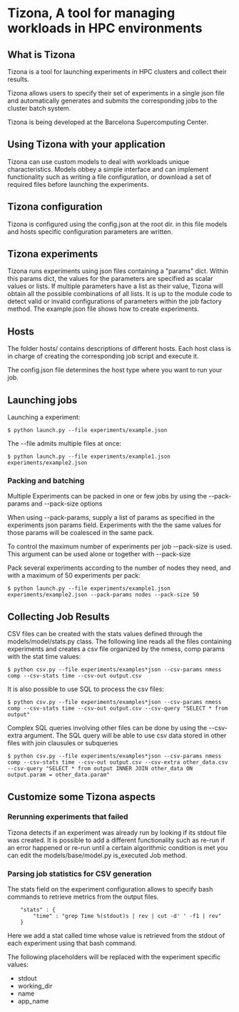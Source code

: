 # Tizona, A tool for managing workloads in HPC environments

## What is Tizona

Tizona is a tool for launching experiments in HPC clusters
and collect their results.

Tizona allows users to specify their set of experiments in a single 
json file and automatically generates and submits the corresponding 
jobs to the cluster batch system.

Tizona is being developed at the Barcelona Supercomputing Center.

## Using Tizona with your application

Tizona can use custom models to deal with workloads unique characteristics.
Models obbey a simple interface and can implement functionality such as
writing a file configuration, or download a set of required files before launching the experiments.

## Tizona configuration

Tizona is configured using the config.json at the root dir.
in this file models and hosts specific configuration parameters are written.

## Tizona experiments

Tizona runs experiments using json files containing a "params" dict.
Within this params dict, the values for the parameters are specified as scalar values or lists.
If multiple parameters have a list as their value, Tizona will obtain all the possible combinations of all lists.
It is up to the module code to detect valid or invalid configurations of parameters within the job factory method.
The example.json file shows how to create experiments.

## Hosts

The folder hosts/ contains descriptions of different hosts.
Each host class is in charge of creating the corresponding job script and execute it.

The config.json file determines the host type where you want to run your job.

## Launching jobs

Launching a experiment:

```
$ python launch.py --file experiments/example.json
```

The --file admits multiple files at once:

```
$ python launch.py --file experiments/example1.json experiments/example2.json 
```

### Packing and batching

Multiple Experiments can be packed in one or few jobs by using the --pack-params and --pack-size options

When using --pack-params, supply a list of params as specified in the experiments json params field.
Experiments with the the same values for those params will be coalesced in the same pack.

To control the maximum number of experiments per job --pack-size is used. This argument can be used alone or 
together with --pack-size

Pack several experiments according to the number of nodes they need, and with a maximum
of 50 experiments per pack:

```
$ python launch.py --file experiments/example1.json experiments/example2.json --pack-params nodes --pack-size 50
```

## Collecting Job Results

CSV files can be created with the stats values defined through the models/model/stats.py class.
The following line reads all the files containing experiments and creates a csv file organized by the nmess, comp params with the stat time values:

```
$ python csv.py --file experiments/examples*json --csv-params nmess comp --csv-stats time --csv-out output.csv
```

It is also possible to use SQL to process the csv files:

```
$ python csv.py --file experiments/examples*json --csv-params nmess comp --csv-stats time --csv-out output.csv --csv-query "SELECT * from output"
```

Complex SQL queries involving other files can be done by using the --csv-extra argument. The SQL query will be able to use csv data stored in other files
with join clausules or subqueries

```
$ python csv.py --file experiments/examples*json --csv-params nmess comp --csv-stats time --csv-out output.csv --csv-extra other_data.csv --csv-query "SELECT * from output INNER JOIN other_data ON output.param = other_data.param"
```

## Customize some Tizona aspects

### Rerunning experiments that failed

Tizona detects if an experiment was already run by looking if its stdout file was created.
It is possible to add a different functionality such as re-run if an error happened or re-run until a certain
algorithmic condition is met you can edit the models/base/model.py is_executed Job method.

### Parsing job statistics for CSV generation

The stats field on the experiment configuration allows to specify bash commands to retrieve metrics from the
output files.

```
    "stats" : {
        "time" : "grep Time %(stdout)s | rev | cut -d' ' -f1 | rev"
    }
```

Here we add a stat called time whose value is retrieved from the stdout of each experiment using that bash command.

The following placeholders will be replaced with the experiment specific values:

* stdout
* working_dir
* name
* app_name

